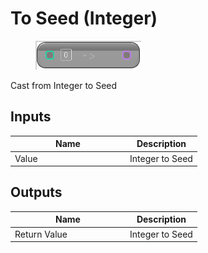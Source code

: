 # To Seed (Integer)

<div align="left" data-full-width="false">

<figure><img src="../../../../.gitbook/assets/To_Seed_(Integer).png" alt=""><figcaption></figcaption></figure>

</div>

Cast from Integer to Seed

## Inputs

<table><thead><tr><th width="170">Name</th><th>Description</th></tr></thead><tbody><tr><td>Value</td><td>Integer to Seed</td></tr></tbody></table>

## Outputs

<table><thead><tr><th width="170">Name</th><th>Description</th></tr></thead><tbody><tr><td>Return Value</td><td>Integer to Seed</td></tr></tbody></table>
